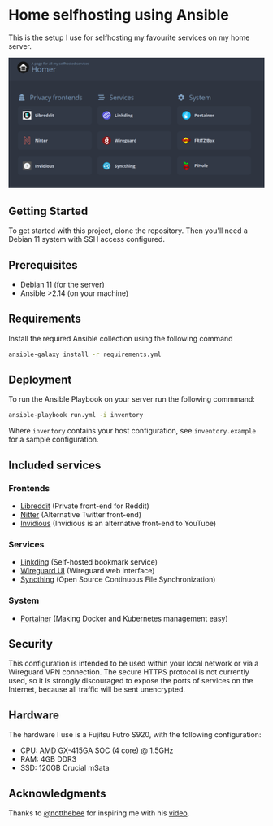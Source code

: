 # Home selfhosting using Ansible

This is the setup I use for selfhosting my favourite services on my home server.

![Homer homepage](.github/homer.png)

## Getting Started

To get started with this project, clone the repository.
Then you'll need a Debian 11 system with SSH access configured.

## Prerequisites

- Debian 11 (for the server)
- Ansible >2.14 (on your machine)

## Requirements

Install the required Ansible collection using the following command

```bash
ansible-galaxy install -r requirements.yml
```

## Deployment

To run the Ansible Playbook on your server run the following commmand:

```bash
ansible-playbook run.yml -i inventory
```

Where `inventory` contains your host configuration, see `inventory.example` for a sample configuration.

## Included services

### Frontends

- [Libreddit](https://github.com/libreddit/libreddit) (Private front-end for Reddit)
- [Nitter](https://github.com/zedeus/nitter) (Alternative Twitter front-end)
- [Invidious](https://github.com/iv-org/invidious) (Invidious is an alternative front-end to YouTube)

### Services

- [Linkding](https://github.com/sissbruecker/linkding) (Self-hosted bookmark service)
- [Wireguard UI](https://github.com/ngoduykhanh/wireguard-ui) (Wireguard web interface)
- [Syncthing](https://github.com/syncthing/syncthing) (Open Source Continuous File Synchronization)

### System

- [Portainer](https://github.com/portainer/portainer) (Making Docker and Kubernetes management easy)

## Security

This configuration is intended to be used within your local network or via a Wireguard VPN connection.
The secure HTTPS protocol is not currently used, so it is strongly discouraged to expose the ports of services on the Internet, because all traffic will be sent unencrypted.

## Hardware

The hardware I use is a Fujitsu Futro S920, with the following configuration:

- CPU: AMD GX-415GA SOC (4 core) @ 1.5GHz
- RAM: 4GB DDR3
- SSD: 120GB Crucial mSata

## Acknowledgments

Thanks to [@notthebee](https://github.com/notthebee) for inspiring me with his [video](https://www.youtube.com/watch?v=f5jNJDaztqk).